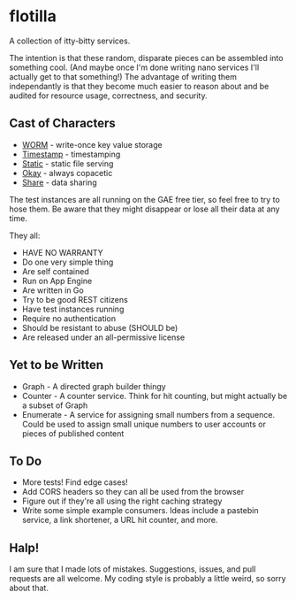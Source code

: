 flotilla
========

A collection of itty-bitty services.

The intention is that these random, disparate pieces can be assembled into something cool. (And maybe once I'm done writing nano services I'll actually get to that something!) The advantage of writing them independantly is that they become much easier to reason about and be audited for resource usage, correctness, and security.


Cast of Characters
------------------

* [WORM](http://github.com/casey/worm) - write-once key value storage
* [Timestamp](http://github.com/casey/timestamp) - timestamping
* [Static](http://github.com/casey/static) - static file serving
* [Okay](http://github.com/casey/ok) - always copacetic
* [Share](http://github.com/casey/share) - data sharing

The test instances are all running on the GAE free tier, so feel free to try to hose them. Be aware that they might disappear or lose all their data at any time.

They all:

* HAVE NO WARRANTY
* Do one very simple thing
* Are self contained
* Run on App Engine
* Are written in Go
* Try to be good REST citizens
* Have test instances running
* Require no authentication
* Should be resistant to abuse (SHOULD be)
* Are released under an all-permissive license


Yet to be Written
-----------------

* Graph - A directed graph builder thingy
* Counter - A counter service. Think for hit counting, but might actually be a subset of Graph
* Enumerate - A service for assigning small numbers from a sequence. Could be used to assign small unique numbers to user accounts or pieces of published content


To Do
----

* More tests! Find edge cases!
* Add CORS headers so they can all be used from the browser
* Figure out if they're all using the right caching strategy
* Write some simple example consumers. Ideas include a pastebin service, a link shortener, a URL hit counter, and more.


Halp!
-----

I am sure that I made lots of mistakes. Suggestions, issues, and pull requests are all welcome. My coding style is probably a little weird, so sorry about that.
